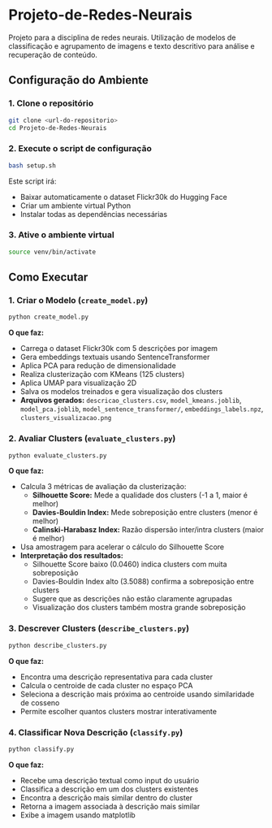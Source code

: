 # Projeto-de-Redes-Neurais
Projeto para a disciplina de redes neurais. Utilização de modelos de classificação e agrupamento de imagens e texto descritivo para análise e recuperação de conteúdo.

## Configuração do Ambiente

### 1. Clone o repositório
```bash
git clone <url-do-repositorio>
cd Projeto-de-Redes-Neurais
```

### 2. Execute o script de configuração
```bash
bash setup.sh
```

Este script irá:
- Baixar automaticamente o dataset Flickr30k do Hugging Face
- Criar um ambiente virtual Python
- Instalar todas as dependências necessárias

### 3. Ative o ambiente virtual
```bash
source venv/bin/activate
```

## Como Executar

### 1. Criar o Modelo (`create_model.py`)
```bash
python create_model.py
```

**O que faz:**
- Carrega o dataset Flickr30k com 5 descrições por imagem
- Gera embeddings textuais usando SentenceTransformer
- Aplica PCA para redução de dimensionalidade
- Realiza clusterização com KMeans (125 clusters)
- Aplica UMAP para visualização 2D
- Salva os modelos treinados e gera visualização dos clusters
- **Arquivos gerados:** `descricao_clusters.csv`, `model_kmeans.joblib`, `model_pca.joblib`, `model_sentence_transformer/`, `embeddings_labels.npz`, `clusters_visualizacao.png`

### 2. Avaliar Clusters (`evaluate_clusters.py`)
```bash
python evaluate_clusters.py
```

**O que faz:**
- Calcula 3 métricas de avaliação da clusterização:
  - **Silhouette Score:** Mede a qualidade dos clusters (-1 a 1, maior é melhor)
  - **Davies-Bouldin Index:** Mede sobreposição entre clusters (menor é melhor)
  - **Calinski-Harabasz Index:** Razão dispersão inter/intra clusters (maior é melhor)
- Usa amostragem para acelerar o cálculo do Silhouette Score
- **Interpretação dos resultados:** 
  - Silhouette Score baixo (0.0460) indica clusters com muita sobreposição
  - Davies-Bouldin Index alto (3.5088) confirma a sobreposição entre clusters
  - Sugere que as descrições não estão claramente agrupadas
  - Visualização dos clusters também mostra grande sobreposição

### 3. Descrever Clusters (`describe_clusters.py`)
```bash
python describe_clusters.py
```

**O que faz:**
- Encontra uma descrição representativa para cada cluster
- Calcula o centroide de cada cluster no espaço PCA
- Seleciona a descrição mais próxima ao centroide usando similaridade de cosseno
- Permite escolher quantos clusters mostrar interativamente

### 4. Classificar Nova Descrição (`classify.py`)
```bash
python classify.py
```

**O que faz:**
- Recebe uma descrição textual como input do usuário
- Classifica a descrição em um dos clusters existentes
- Encontra a descrição mais similar dentro do cluster
- Retorna a imagem associada à descrição mais similar
- Exibe a imagem usando matplotlib